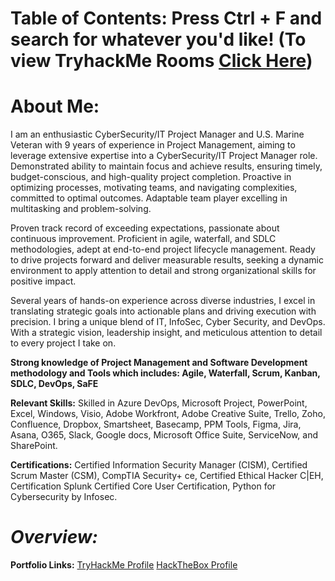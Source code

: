 # **Table of Contents: Press Ctrl + F and search for whatever you'd like! (To view TryhackMe Rooms [Click Here](https://github.com/ARobZT/Achievements/blob/main/TryHackMe%20Completions.md))**

# About Me: 
I am an enthusiastic CyberSecurity/IT Project Manager and U.S. Marine Veteran with 9 years of experience in Project Management, aiming to leverage extensive expertise into a CyberSecurity/IT Project Manager role. Demonstrated ability to maintain focus and achieve results, ensuring timely, budget-conscious, and high-quality project completion. Proactive in optimizing processes, motivating teams, and navigating complexities, committed to optimal outcomes. Adaptable team player excelling in multitasking and problem-solving. 

Proven track record of exceeding expectations, passionate about continuous improvement. Proficient in agile, waterfall, and SDLC methodologies, adept at end-to-end project lifecycle management. Ready to drive projects forward and deliver measurable results, seeking a dynamic environment to apply attention to detail and strong organizational skills for positive impact. 

Several years of hands-on experience across diverse industries, I excel in translating strategic goals into actionable plans and driving execution with precision. I bring a unique blend of IT, InfoSec, Cyber Security, and DevOps. With a strategic vision, leadership insight, and meticulous attention to detail to every project I take on. 

**Strong knowledge of Project Management and Software Development methodology and Tools which includes: Agile, Waterfall, Scrum, Kanban, SDLC, DevOps, SaFE**

**Relevant Skills:** Skilled in Azure DevOps, Microsoft Project, PowerPoint, Excel, Windows, Visio, Adobe Workfront, Adobe Creative Suite, Trello, Zoho, Confluence, Dropbox, Smartsheet, Basecamp, PPM Tools, Figma, Jira, Asana, O365, Slack, Google docs, Microsoft Office Suite, ServiceNow, and SharePoint.

**Certifications:** Certified Information Security Manager (CISM), Certified Scrum Master (CSM), CompTIA Security+ ce, Certified Ethical Hacker C|EH, Certification Splunk Certified Core User Certification, Python for Cybersecurity by Infosec.



# ***Overview:***

**Portfolio Links:** [TryHackMe Profile](https://tryhackme.com/p/ARobZT) [HackTheBox Profile](ARobZT)


